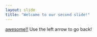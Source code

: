 ```yaml
---
layout: slide
title: "Welcome to our second slide!"
---
```

[awesome!!](https://tenor.com/es/ver/goku-lol-meme-anime-gif-13445993)
Use the left arrow to go back!
